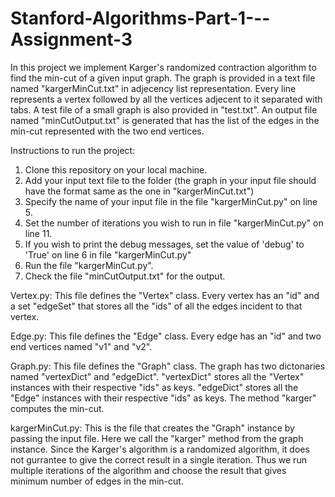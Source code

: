 # Stanford-Algorithms-Part-1---Assignment-3
In this project we implement Karger's randomized contraction algorithm to find the min-cut of a given input graph.
The graph is provided in a text file named "kargerMinCut.txt" in adjecency list representation. Every line represents a vertex followed by all the vertices adjecent to it separated with tabs.
A test file of a small graph is also provided in "test.txt".
An output file named "minCutOutput.txt" is generated that has the list of the edges in the min-cut represented with the two end vertices.

Instructions to run the project:
1)  Clone this repository on your local machine.
2)  Add your input text file to the folder (the graph in your input file should have the format same as the one in "kargerMinCut.txt")
3)  Specify the name of your input file in the file "kargerMinCut.py" on line 5.
4)  Set the number of iterations you wish to run in file "kargerMinCut.py" on line 11.
5)  If you wish to print the debug messages, set the value of 'debug' to 'True' on line 6 in file "kargerMinCut.py" 
6)  Run the file "kargerMinCut.py".
7)  Check the file "minCutOutput.txt" for the output.

Vertex.py:
This file defines the "Vertex" class.
Every vertex has an "id" and a set "edgeSet" that stores all the "ids" of all the edges incident to that vertex.

Edge.py:
This file defines the "Edge" class.
Every edge has an "id" and two end vertices named "v1" and "v2".

Graph.py:
This file defines the "Graph" class.
The graph has two dictonaries named "vertexDict" and "edgeDict".
"vertexDict" stores all the "Vertex" instances with their respective "ids" as keys.
"edgeDict" stores all the "Edge" instances with their respective "ids" as keys.
The method "karger" computes the min-cut.

kargerMinCut.py:
This is the file that creates the "Graph" instance by passing the input file.
Here we call the "karger" method from the graph instance.
Since the Karger's algorithm is a randomized algorithm, it does not gurrantee to give the correct result in a single iteration.
Thus we run multiple iterations of the algorithm and choose the result that gives minimum number of edges in the min-cut.
